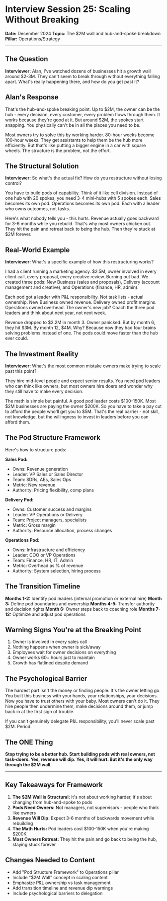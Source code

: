 # Interview Session 25: Scaling Without Breaking

**Date:** December 2024
**Topic:** The $2M wall and hub-and-spoke breakdown
**Pillar:** Operations/Strategy

---

## The Question

**Interviewer:** Alan, I've watched dozens of businesses hit a growth wall around $2-3M. They can't seem to break through without everything falling apart. What's really happening there, and how do you get past it?

## Alan's Response

That's the hub-and-spoke breaking point. Up to $2M, the owner can be the hub - every decision, every customer, every problem flows through them. It works because they're good at it. But around $2M, the spokes start snapping. You physically can't be in all the places you need to be.

Most owners try to solve this by working harder. 80-hour weeks become 100-hour weeks. They get assistants to help them be the hub more efficiently. But that's like putting a bigger engine in a car with square wheels. The structure is the problem, not the effort.

## The Structural Solution

**Interviewer:** So what's the actual fix? How do you restructure without losing control?

You have to build pods of capability. Think of it like cell division. Instead of one hub with 20 spokes, you need 3-4 mini-hubs with 5 spokes each. Sales becomes its own pod. Operations becomes its own pod. Each with a leader who owns outcomes, not tasks.

Here's what nobody tells you - this hurts. Revenue actually goes backward for 3-6 months while you rebuild. That's why most owners chicken out. They hit the pain and retreat back to being the hub. Then they're stuck at $2M forever.

## Real-World Example

**Interviewer:** What's a specific example of how this restructuring works?

I had a client running a marketing agency. $2.5M, owner involved in every client call, every proposal, every creative review. Burning out bad. We created three pods: New Business (sales and proposals), Delivery (account management and creative), and Operations (finance, HR, admin).

Each pod got a leader with P&L responsibility. Not task lists - actual ownership. New Business owned revenue. Delivery owned profit margins. Operations owned overhead. The owner's new job? Coach the three pod leaders and think about next year, not next week.

Revenue dropped to $2.2M in month 3. Owner panicked. But by month 6, they hit $3M. By month 12, $4M. Why? Because now they had four brains solving problems instead of one. The pods could move faster than the hub ever could.

## The Investment Reality

**Interviewer:** What's the most common mistake owners make trying to scale past this point?

They hire mid-level people and expect senior results. You need pod leaders who can think like owners, but most owners hire doers and wonder why they still have to make every decision.

The math is simple but painful. A good pod leader costs $100-150K. Most $2M businesses are paying the owner $200K. So you have to take a pay cut to afford the people who'll get you to $5M. That's the real barrier - not skill, not knowledge, but the willingness to invest in leaders before you can afford them.

## The Pod Structure Framework

Here's how to structure pods:

**Sales Pod:**
- Owns: Revenue generation
- Leader: VP Sales or Sales Director
- Team: SDRs, AEs, Sales Ops
- Metric: New revenue
- Authority: Pricing flexibility, comp plans

**Delivery Pod:**
- Owns: Customer success and margins
- Leader: VP Operations or Delivery
- Team: Project managers, specialists
- Metric: Gross margin
- Authority: Resource allocation, process changes

**Operations Pod:**
- Owns: Infrastructure and efficiency
- Leader: COO or VP Operations
- Team: Finance, HR, IT, Admin
- Metric: Overhead as % of revenue
- Authority: System selection, hiring process

## The Transition Timeline

**Months 1-2:** Identify pod leaders (internal promotion or external hire)
**Month 3:** Define pod boundaries and ownership
**Months 4-5:** Transfer authority and decision rights
**Month 6:** Owner steps back to coaching role
**Months 7-12:** Optimize and adjust pod operations

## Warning Signs You're at the Breaking Point

1. Owner is involved in every sales call
2. Nothing happens when owner is sick/away
3. Employees wait for owner decisions on everything
4. Owner works 60+ hours just to maintain
5. Growth has flatlined despite demand

## The Psychological Barrier

The hardest part isn't the money or finding people. It's the owner letting go. You built this business with your hands, your relationships, your decisions. Now you have to trust others with your baby. Most owners can't do it. They hire people then undermine them, make decisions around them, or jump back in at the first sign of trouble.

If you can't genuinely delegate P&L responsibility, you'll never scale past $2M. Period.

## The ONE Thing

**Stop trying to be a better hub. Start building pods with real owners, not task-doers. Yes, revenue will dip. Yes, it will hurt. But it's the only way through the $2M wall.**

---

## Key Takeaways for Framework

1. **The $2M Wall is Structural:** It's not about working harder, it's about changing from hub-and-spoke to pods
2. **Pods Need Owners:** Not managers, not supervisors - people who think like owners
3. **Revenue Will Dip:** Expect 3-6 months of backwards movement while rebuilding
4. **The Math Hurts:** Pod leaders cost $100-150K when you're making $200K
5. **Most Owners Retreat:** They hit the pain and go back to being the hub, staying stuck forever

## Changes Needed to Content

- Add "Pod Structure Framework" to Operations pillar
- Include "$2M Wall" concept in scaling content
- Emphasize P&L ownership vs task management
- Add transition timeline and revenue dip warnings
- Include psychological barriers to delegation